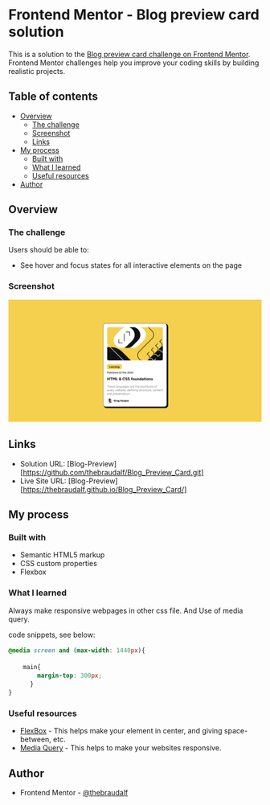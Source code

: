 # Frontend Mentor - Blog preview card solution

This is a solution to the [Blog preview card challenge on Frontend Mentor](https://www.frontendmentor.io/challenges/blog-preview-card-ckPaj01IcS). Frontend Mentor challenges help you improve your coding skills by building realistic projects. 

## Table of contents

- [Overview](#overview)
  - [The challenge](#the-challenge)
  - [Screenshot](#screenshot)
  - [Links](#links)
- [My process](#my-process)
  - [Built with](#built-with)
  - [What I learned](#what-i-learned)
  - [Useful resources](#useful-resources)
- [Author](#author)

## Overview

### The challenge

Users should be able to:

- See hover and focus states for all interactive elements on the page

### Screenshot

![](./assets/images/FireShot%20Capture%20005%20-%20Blog-Preview-Card%20-%20127.0.0.1.png)

## Links

- Solution URL: [Blog-Preview][https://github.com/thebraudalf/Blog_Preview_Card.git]
- Live Site URL: [Blog-Preview][https://thebraudalf.github.io/Blog_Preview_Card/]

## My process

### Built with

- Semantic HTML5 markup
- CSS custom properties
- Flexbox

### What I learned

Always make responsive webpages in other css file.
And Use of media query.

code snippets, see below:

```css
@media screen and (max-width: 1440px){

    main{
        margin-top: 300px;
      }  
}
```
### Useful resources

- [FlexBox](https://developer.mozilla.org/en-US/docs/Learn/CSS/CSS_layout/Flexbox) - This helps make your element in center, and giving space-between, etc.
- [Media Query](https://developer.mozilla.org/en-US/docs/Web/CSS/CSS_media_queries/Using_media_queries) - This helps to make your websites responsive.


## Author

- Frontend Mentor - [@thebraudalf](https://www.frontendmentor.io/profile/thebraudalf)
